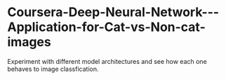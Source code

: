 # Coursera-Deep-Neural-Network---Application-for-Cat-vs-Non-cat-images
 Experiment with different model architectures and see how each one behaves to image classfication.
